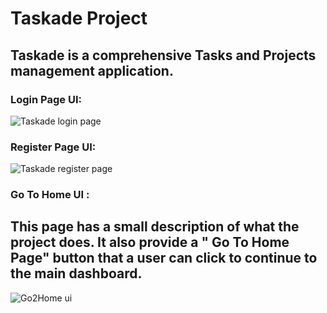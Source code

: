 # Taskade Project

## Taskade is a comprehensive Tasks and Projects management application.


### Login Page UI:

![Taskade login page](https://github.com/user-attachments/assets/d3f78d59-9912-4b15-8a30-8b6d981da191)


### Register Page UI:

![Taskade register page](https://github.com/user-attachments/assets/5958b20a-bca4-4be4-9976-171615b78f29)


### Go To Home UI :
## This page has a small description of what the project does. It also provide a " Go To Home Page" button that a user can click to continue to the main dashboard.

![Go2Home ui](https://github.com/user-attachments/assets/924c3415-863b-4a73-9ce8-203ad61e72a3)


